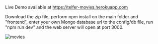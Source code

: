 Live Demo available at https://telfer-movies.herokuapp.com

Download the zip file, perform npm install on the main folder and "frontend", enter your own Mongo database url to the config/db file, run "npm run dev" and the web server will open at port 3000.

![movies](https://user-images.githubusercontent.com/56236726/95626165-9df84900-0a2e-11eb-94fd-90f1503fd17a.jpg)
